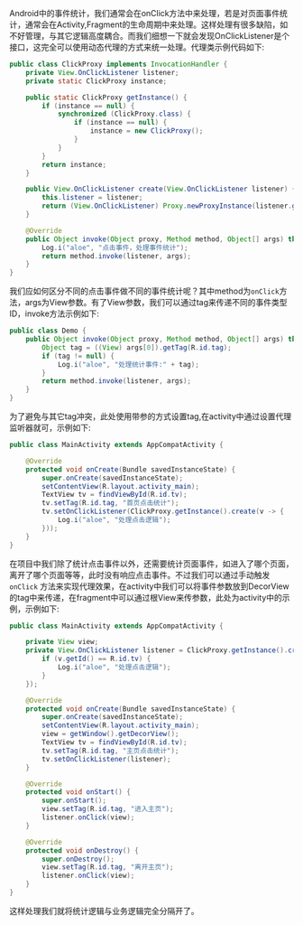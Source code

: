Android中的事件统计，我们通常会在onClick方法中来处理，若是对页面事件统计，通常会在Activity,Fragment的生命周期中来处理。这样处理有很多缺陷，如不好管理，与其它逻辑高度耦合。而我们细想一下就会发现OnClickListener是个接口，这完全可以使用动态代理的方式来统一处理。代理类示例代码如下:

```java
public class ClickProxy implements InvocationHandler {
    private View.OnClickListener listener;
    private static ClickProxy instance;

    public static ClickProxy getInstance() {
        if (instance == null) {
            synchronized (ClickProxy.class) {
                if (instance == null) {
                    instance = new ClickProxy();
                }
            }
        }
        return instance;
    }

    public View.OnClickListener create(View.OnClickListener listener) {
        this.listener = listener;
        return (View.OnClickListener) Proxy.newProxyInstance(listener.getClass().getClassLoader(), listener.getClass().getInterfaces(), this);
    }

    @Override
    public Object invoke(Object proxy, Method method, Object[] args) throws Throwable {
        Log.i("aloe", "点击事件，处理事件统计");
        return method.invoke(listener, args);
    }
}
```

我们应如何区分不同的点击事件做不同的事件统计呢？其中method为`onClick`方法，args为View参数。有了View参数，我们可以通过tag来传递不同的事件类型ID，invoke方法示例如下:

<!-- more -->

```java
public class Demo {
    public Object invoke(Object proxy, Method method, Object[] args) throws Throwable {
        Object tag = ((View) args[0]).getTag(R.id.tag);
        if (tag != null) {
            Log.i("aloe", "处理统计事件:" + tag);
        }
        return method.invoke(listener, args);
    }
}
```

为了避免与其它tag冲突，此处使用带参的方式设置tag,在activity中通过设置代理监听器就可，示例如下:

```java
public class MainActivity extends AppCompatActivity {

    @Override
    protected void onCreate(Bundle savedInstanceState) {
        super.onCreate(savedInstanceState);
        setContentView(R.layout.activity_main);
        TextView tv = findViewById(R.id.tv);
        tv.setTag(R.id.tag, "首页点击统计");
        tv.setOnClickListener(ClickProxy.getInstance().create(v -> {
            Log.i("aloe", "处理点击逻辑");
        }));
    }
}
```

在项目中我们除了统计点击事件以外，还需要统计页面事件，如进入了哪个页面，离开了哪个页面等等，此时没有响应点击事件。不过我们可以通过手动触发`onClick`
方法来实现代理效果，在activity中我们可以将事件参数放到DecorView的tag中来传递，在fragment中可以通过根View来传参数，此处为activity中的示例，示例如下:

```java
public class MainActivity extends AppCompatActivity {

    private View view;
    private View.OnClickListener listener = ClickProxy.getInstance().create(v -> {
        if (v.getId() == R.id.tv) {
            Log.i("aloe", "处理点击逻辑");
        }
    });

    @Override
    protected void onCreate(Bundle savedInstanceState) {
        super.onCreate(savedInstanceState);
        setContentView(R.layout.activity_main);
        view = getWindow().getDecorView();
        TextView tv = findViewById(R.id.tv);
        tv.setTag(R.id.tag, "主页点击统计");
        tv.setOnClickListener(listener);
    }

    @Override
    protected void onStart() {
        super.onStart();
        view.setTag(R.id.tag, "进入主页");
        listener.onClick(view);
    }

    @Override
    protected void onDestroy() {
        super.onDestroy();
        view.setTag(R.id.tag, "离开主页");
        listener.onClick(view);
    }
}
```

这样处理我们就将统计逻辑与业务逻辑完全分隔开了。